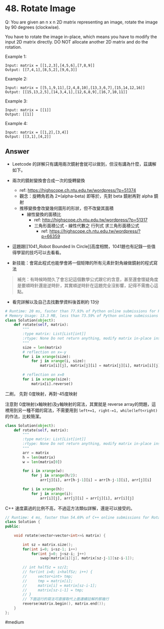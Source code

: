 # 48. Rotate Image
Q: You are given an n x n 2D matrix representing an image, rotate the image by 90 degrees (clockwise).

You have to rotate the image in-place, which means you have to modify the input 2D matrix directly. DO NOT allocate another 2D matrix and do the rotation.

Example 1:
```
Input: matrix = [[1,2,3],[4,5,6],[7,8,9]]
Output: [[7,4,1],[8,5,2],[9,6,3]]
```
Example 2:
```
Input: matrix = [[5,1,9,11],[2,4,8,10],[13,3,6,7],[15,14,12,16]]
Output: [[15,13,2,5],[14,3,4,1],[12,6,8,9],[16,7,10,11]]
```
Example 3:
```
Input: matrix = [[1]]
Output: [[1]]
```
Example 4:
```
Input: matrix = [[1,2],[3,4]]
Output: [[3,1],[4,2]]
```
## Answer
* Leetcode 的詳解只有講用兩次鏡射會就可以做到，但沒有講為什麼，茲講解如下。

* 兩次的鏡射變換會合成一次的旋轉變換
	* ref: https://highscope.ch.ntu.edu.tw/wordpress/?p=51374
	* 觀念：旋轉角若為 2*(alpha-beta) 即等於，先對 beta 鏡射再對 alpha 鏡射 
	* 推移變換會改變幾何圖形的形狀，但不改變其面積
		* 線性變換的面積比
			* ref: http://highscope.ch.ntu.edu.tw/wordpress/?p=51317
			* 三角形面積公式 - 線性代數之 行列式 求三角形面積公式
				* ref: https://highscope.ch.ntu.edu.tw/wordpress/?p=66359

* 這題跟[[1041_Robot Bounded In Circle]]高度相關，1041題也有記錄一些值得學習的技巧可以去看看。

* 新技能：會寫此程式也能學會將一個矩陣的所有元素針對角線做鏡射的程式寫法
> 補充：有時候時間久了會忘記這個數學公式跟它的含意，甚至還會懷疑角度是要順時針還是逆時針，其實順逆時針在這題完全沒影響，記得不需擔心這點。  

* 看完詳解以及自己去找數學資料後首刷約 13分

```python
# Runtime: 20 ms, faster than 77.93% of Python online submissions for Rotate Image.
# Memory Usage: 13.3 MB, less than 73.59% of Python online submissions for Rotate Image.
class Solution(object):
    def rotate(self, matrix):
        """
        :type matrix: List[List[int]]
        :rtype: None Do not return anything, modify matrix in-place instead.
        """
        size = len(matrix)
        # reflection on x=-y
        for i in xrange(size):
            for j in xrange(i, size):
                matrix[i][j], matrix[j][i] = matrix[j][i], matrix[i][j]
                
        # reflection on x=0
        for i in xrange(size):
            matrix[i].reverse()
```

二刷，
先對 0度映射，再對-45度映射

注意對 0度映射(x軸映射)及y軸映射的寫法，其實就是 reverse array的問題，這裡用到另一種不錯的寫法，不需要用到 `left+=1, right-=1, while(left<right)` 的作法，比較簡潔。
```python
class Solution(object):
    def rotate(self, matrix):
        """
        :type matrix: List[List[int]]
        :rtype: None Do not return anything, modify matrix in-place instead.
        """
        arr = matrix
        h = len(matrix)
        w = len(matrix[0])
        
        for i in xrange(w):
            for j in xrange(h/2):
                arr[j][i], arr[h-j-1][i] = arr[h-j-1][i], arr[j][i]
                
        for i in xrange(h):
            for j in xrange(i):
                arr[i][j], arr[j][i] = arr[j][i], arr[i][j]
```

C++
速度贏過的比例不高，不過這方法類似詳解，還是可以接受的。
```cpp
// Runtime: 4 ms, faster than 54.69% of C++ online submissions for Rotate Image.
class Solution {
public:
    
    void rotate(vector<vector<int>>& matrix) {
        
        int sz = matrix.size();
        for(int i=0; i<sz-1; i++)
            for(int j=0; j<sz-i; j++)
                swap(matrix[i][j], matrix[sz-j-1][sz-i-1]);
        
        // int halfSz = sz/2; 
        // for(int i=0; i<halfSz; i++) {
        //     vector<int> tmp;
        //     tmp = matrix[i];
        //     matrix[i] = matrix[sz-i-1];
        //     matrix[sz-i-1] = tmp;
        // }
		// 下面這行的寫法可直接取代上面連續註解的那幾行
        reverse(matrix.begin(), matrix.end());
    }
};
```

#medium